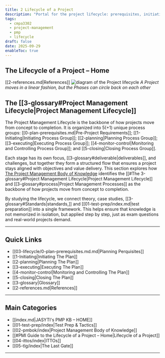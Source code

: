 ```yaml
---
title: 2 Lifecycle of a Project
description: "Portal for the project lifecycle: prerequisites, initiating, planning, executing, monitoring/controlling, and closing."
tags:
  - cmpa3302
  - project-management
  - pmp
  - lifecycle
draft: false
date: 2025-09-29
enableToc: true
---
```

## The Lifecycle of a Project – Home
 [[2-references.md|References]]
 ![diagram of the Project lifecycle](lifecycle.jpg)
 *A Project moves in a linear fashion, but the Phases can circle back on each other*
 
  ## The [[3-glossary#Project Management Lifecycle|Project Management Lifecycle]]
  The Project Management Lifecycle is the backbone of how projects move from concept to completion. It is organized into 5(+1) unique process groups: [[0-plan-prerequisites.md|Pre-Project Requirements]]; [[1-Initiating|Initiating Process Group]]; [[2-planning|Planning Process Group]]; [[3-executing|Executing Process Group]]; [[4-monitor-control|Monitoring and Controlling Process Group]]; and [[5-closing|Closing Process Group]].  

Each stage has its own focus, [[3-glossary#deliverable|deliverables]], and challenges, but together they form a structured flow that ensures a project stays aligned with objectives and value delivery.  This section explores how [The Project Management Body of Knowledge](https://www.pmi.org/standards/pmbok) identifies the [[#The 3-glossary#Project Management Lifecycle|Project Management Lifecycle]] and [[3-glossary#process|Project Management Processes]] as the backbone of how projects move from concept to completion.

By studying the lifecycle, we connect theory, case studies, [[3-glossary#Standards|standards,]] and [[01-test-prep/index.md|test preparation]] into a single framework. This helps ensure that knowledge is not memorized in isolation, but applied step by step, just as exam questions and real-world projects demand. 

---
## Quick Links

- [[03-lifecycle/0-plan-prerequisites.md.md|Planning Perquisites]]
- [[1-Initiating|Initiating The Plan]]
- [[2-planning|Planning The Plan]]
- [[3-executing|Executing The Plan]]
- [[4-monitor-control|Monitoring and Controlling The Plan]]
- [[5-closing|Closing The Plan]]
- [[3-glossary|Glossary]]
- [[2-references.md|References]]

---
## Main Categories
- [[index.md|JASYTI's PMP KB – HOME]]
- [[01-test-prep/index|Test Prep & Tactics]]
- [[02-pmbok/index|Project Management Body of Knowledge]]
- [[#PMI Guide to the Lifecycle of a Project – Home|Lifecycle of a Project]]
- [[04-ittos/index|ITTOs]]
- [[05-tlg/index|The Last Gate]]

---
